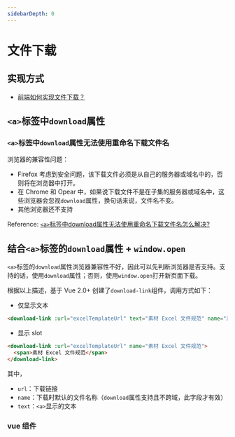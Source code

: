 ```yaml
---
sidebarDepth: 0
---
```


# 文件下载

## 实现方式

- [前端如何实现文件下载？](https://yugasun.com/post/optimize-download-files-in-frontend.html)

## `<a>`标签中`download`属性

### `<a>`标签中`download`属性无法使用重命名下载文件名

浏览器的兼容性问题：

- Firefox 考虑到安全问题，该下载文件必须是从自己的服务器或域名中的，否则将在浏览器中打开。
- 在 Chrome 和 Opear 中，如果说下载文件不是在子集的服务器或域名中，这些浏览器会忽视`download`属性，换句话来说，文件名不变。
- 其他浏览器还不支持

Reference: [`<a>`标签中download属性无法使用重命名下载文件名怎么解决?](https://www.zhihu.com/question/51032333)

## 结合`<a>`标签的`download`属性 + `window.open`

`<a>`标签的`download`属性浏览器兼容性不好，因此可以先判断浏览器是否支持。支持的话，使用`download`属性；否则，使用`window.open`打开新页面下载。

根据以上描述，基于 Vue 2.0+ 创建了`download-link`组件，调用方式如下：

- 仅显示文本

```html
<download-link :url="excelTemplateUrl" text="素材 Excel 文件规范" name="素材 Excel 文件规范"></download-link>
```

- 显示 slot

```html
<download-link :url="excelTemplateUrl" name="素材 Excel 文件规范">
  <span>素材 Excel 文件规范</span>
</download-link>
```

其中，

- `url`：下载链接
- `name`：下载时默认的文件名称（`download`属性支持且不跨域，此字段才有效）
- `text`：`<a>`显示的文本

### vue 组件

<!-- <<< @/docs/knowledge/browser-env/file-download/download-link.vue -->
